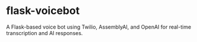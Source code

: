 # flask-voicebot
A Flask-based voice bot using Twilio, AssemblyAI, and OpenAI for real-time transcription and AI responses.
